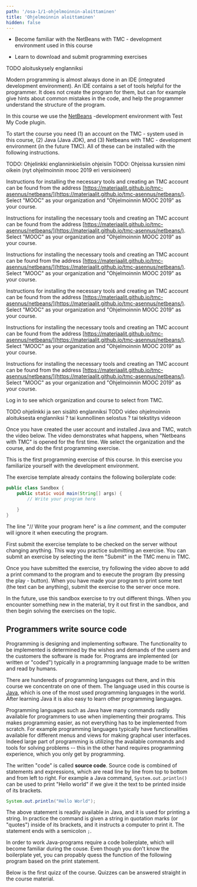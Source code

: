 ```yaml
---
path: '/osa-1/1-ohjelmoinnin-aloittaminen'
title: 'Ohjelmoinnin aloittaminen'
hidden: false
---
```



<text-box variant='learningObjectives' name='Oppimistavoitteet'>

<!-- - Tutustut kurssilla käytettyyn NetBeans with TMC -ohjelmointiympäristöön. -->
 - Become familiar with the NetBeans with TMC - development environment used in this course
<!-- - Opit lataamaan ja palauttamaan kurssin ohjelmointitehtäviä. -->
 - Learn to download and submit programming exercises

</text-box>


<quiznator id="5c12b7f263de8e5db0cf8b8e"></quiznator>

TODO aloituskysely englanniksi


<!-- Nykyaikainen ohjelmointi tapahtuu lähes poikkeuksetta ohjelmointiympäristössä. Ohjelmointiympäristö sisältää joukon ohjelmoijaa auttavia aputoimintoja. Se ei rakenna ohjelmaa ohjelmoijan puolesta, mutta se muunmuassa vinkkaa helpoista virheistä ohjelmakoodissa ja auttaa ohjelmoijaa hahmottamaan ohjelman rakennetta. -->
Modern programming is almost always done in an IDE (integrated development environment). An IDE contains a set of tools helpful for the programmer. It does not create the program for them, but can for example give hints about common mistakes in the code, and help the programmer understand the structure of the program.

<!-- Käytämme tällä kurssilla [NetBeans](https://netbeans.apache.org)-nimistä ohjelmointiympäristöä sekä siihen liitettävää Test My Code -liitännäistä. -->
In this course we use the [NetBeans](https://netbeans.apache.org) -development environment with Test My Code plugin.

<!-- Tarvitset kurssin aloittamiseen (1) käyttäjätunnuksen kurssilla käytettyyn TMC-järjestelmään, (2) Javan (Java JDK), ja (3) NetBeans with TMC -ohjelmointiympäristön (jatkossa TMC). Näiden asentaminen onnistuu seuraavia ohjeita noudattamalla. -->
To start the course you need (1) an account on the TMC - system used in this course, (2) Java (Java JDK), and (3) Netbeans with TMC - development environment (in the future TMC).
All of these can be installed with the following instructions.

TODO: Ohjelinkki englanninkielisiin ohjeisiin
TODO: Ohjeissa kurssien nimi oikein (nyt ohjelmoinnin mooc 2019 eri versioineen)

<only-for-course-variant variant="dl">

  <!-- Ohjeistus oleellisten työvälineiden asentamiseen sekä kurssilla tarvittavan käyttäjätunnuksen luomiseen löytyy osoitteesta [https://materiaalit.github.io/tmc-asennus/netbeans/](https://materiaalit.github.io/tmc-asennus/netbeans/). Valitse organisaatioksi "MOOC" ja kurssiksi "Ohjelmoinnin MOOC 2019". -->
  Instructions for installing the necessary tools and creating an TMC account can be found from the address [https://materiaalit.github.io/tmc-asennus/netbeans/](https://materiaalit.github.io/tmc-asennus/netbeans/). Select "MOOC" as your organization and "Ohjelmoinnin MOOC 2019" as your course.

</only-for-course-variant>

<only-for-course-variant variant="nodl">

  <!-- Ohjeistus oleellisten työvälineiden asentamiseen sekä kurssilla tarvittavan käyttäjätunnuksen luomiseen löytyy osoitteesta [https://materiaalit.github.io/tmc-asennus/netbeans/](https://materiaalit.github.io/tmc-asennus/netbeans/). Valitse organisaatioksi "MOOC" ja kurssiksi "Ohjelmoinnin MOOC 2019 (aikatauluton)". -->
  Instructions for installing the necessary tools and creating an TMC account can be found from the address [https://materiaalit.github.io/tmc-asennus/netbeans/](https://materiaalit.github.io/tmc-asennus/netbeans/). Select "MOOC" as your organization and "Ohjelmoinnin MOOC 2019" as your course.

</only-for-course-variant>

<only-for-course-variant variant="ohja-dl">

  <!-- Ohjeistus oleellisten työvälineiden asentamiseen sekä kurssilla tarvittavan käyttäjätunnuksen luomiseen löytyy osoitteesta [https://materiaalit.github.io/tmc-asennus/netbeans/](https://materiaalit.github.io/tmc-asennus/netbeans/). Valitse organisaatioksi "MOOC" ja kurssiksi "Ohjelmoinnin MOOC 2019 -- Aloitan osasta 8". -->
  Instructions for installing the necessary tools and creating an TMC account can be found from the address [https://materiaalit.github.io/tmc-asennus/netbeans/](https://materiaalit.github.io/tmc-asennus/netbeans/). Select "MOOC" as your organization and "Ohjelmoinnin MOOC 2019" as your course.

</only-for-course-variant>

<only-for-course-variant variant="ohja-nodl">

  <!-- Ohjeistus oleellisten työvälineiden asentamiseen sekä kurssilla tarvittavan käyttäjätunnuksen luomiseen löytyy osoitteesta [https://materiaalit.github.io/tmc-asennus/netbeans/](https://materiaalit.github.io/tmc-asennus/netbeans/). Valitse organisaatioksi "MOOC" ja kurssiksi "Ohjelmoinnin MOOC 2019 -- Aloitan osasta 8 (aikatauluton)". -->
  Instructions for installing the necessary tools and creating an TMC account can be found from the address [https://materiaalit.github.io/tmc-asennus/netbeans/](https://materiaalit.github.io/tmc-asennus/netbeans/). Select "MOOC" as your organization and "Ohjelmoinnin MOOC 2019" as your course.

</only-for-course-variant>

<only-for-course-variant variant="kesa-dl">

  <!-- Ohjeistus oleellisten työvälineiden asentamiseen sekä kurssilla tarvittavan käyttäjätunnuksen luomiseen löytyy osoitteesta [https://materiaalit.github.io/tmc-asennus/netbeans/](https://materiaalit.github.io/tmc-asennus/netbeans/). Valitse organisaatioksi "MOOC" ja kurssiksi "Ohjelmoinnin MOOC 2019, Kesä". -->
  Instructions for installing the necessary tools and creating an TMC account can be found from the address [https://materiaalit.github.io/tmc-asennus/netbeans/](https://materiaalit.github.io/tmc-asennus/netbeans/). Select "MOOC" as your organization and "Ohjelmoinnin MOOC 2019" as your course.

</only-for-course-variant>

<only-for-course-variant variant="kesa-ohja-dl">

  <!-- Ohjeistus oleellisten työvälineiden asentamiseen sekä kurssilla tarvittavan käyttäjätunnuksen luomiseen löytyy osoitteesta [https://materiaalit.github.io/tmc-asennus/netbeans/](https://materiaalit.github.io/tmc-asennus/netbeans/). Valitse organisaatioksi "MOOC" ja kurssiksi "Ohjelmoinnin MOOC 2019 -- Aloitan osasta 8, Kesä". -->
  Instructions for installing the necessary tools and creating an TMC account can be found from the address [https://materiaalit.github.io/tmc-asennus/netbeans/](https://materiaalit.github.io/tmc-asennus/netbeans/). Select "MOOC" as your organization and "Ohjelmoinnin MOOC 2019" as your course.

</only-for-course-variant>

<only-for-not-logged-in>

  <!-- Kirjaudu sisään nähdäksesi, mikä organisaatio ja kurssi sinun tulee valita TMC:stä -->
  Log in to see which organization and course to select from TMC.

</only-for-not-logged-in>

<!-- [Ohjeisiin!](https://materiaalit.github.io/tmc-asennus/netbeans/) -->
TODO ohjelinkki ja sen sisältö englanniksi
TODO video ohjelmoinnin aloituksesta englanniksi ? tai kunnollinen selostus ? tai tekstitys videoon

<!-- Kun olet luonut käyttäjätunnuksen ja asentanut Javan ja TMC:n, katso alla oleva video. Video näyttää mitä tapahtuu kun NetBeans with TMC -ohjelmointiympäristö käynnistetään ensimmäistä kertaa. Videolla valitaan organisaatio ja kurssi, sekä tehdään ensimmäinen ohjelmointitehtävä. -->
Once you have created the user account and installed Java and TMC, watch the video below. The video demonstrates what happens, when "Netbeans with TMC" is opened for the first time. We select the organization and the course, and do the first programming exercise.

<youtube id="zvE8XA8D0gE"></youtube>


<!-- Alla on kurssin ensimmäinen ohjelmointitehtävä. Tutustut tehtävässä käytettyyn ohjelmointiympäristöön. -->
This is the first programming exercise of this course. In this exercise you familiarize yourself with the development environment.

<programming-exercise name='Sandbox' tmcname='part01-Part01_01.Sandbox'>

<!-- Tehtäväpohjassa on seuraavanlainen ohjelmarunko: -->
The exercise template already contains the following boilerplate code:

```java
public class Sandbox {
    public static void main(String[] args) {
        // Write your program here

    }
}
```

<!-- Rivi "// Kirjoita ohjelmasi tähän alle" on _kommenttirivi_, jota tietokone ei ota huomioon ohjelmaa suoritettaessa. -->
The line "// Write your program here" is a _line comment_, and the computer will ignore it when executing the program.

<!-- Palauta tehtäväpohja palvelimen tarkastettavaksi ensin ilman minkäänlaisia muutoksia. Tällä tavoin harjoittelet tehtävän palauttamista. Tehtävän palauttaminen onnistuu valitsemalla TMC:ssä valikon TMC sekä sieltä kohdan "Submit". -->
First submit the exercise template to be checked on the server without changing anything. This way you practice submitting an exercise. You can submit an exercise by selecting the item "Submit" in the TMC menu in TMC.

<!-- Kun olet saanut tehtävän palautettua, kokeile yllä olevaa videota noudattaen tulostuskomennon lisäämistä ohjelmaan ja ohjelman suorittamista (play-napin painaminen). Kun saat ohjelman tulostamaan tekstiä (teksti voi olla mitä tahansa), palauta tehtävä vielä kertaalleen palvelimelle. -->
Once you have submitted the exercise, try following the video above to add a print command to the program and to execute the program (by pressing the play - button). When you have made your program to print some text (the text can be anything), submit the exercise to the server once more.

<!-- Käytä tätä hiekkalaatikkotehtävää jatkossa erilaisten kokeilujen tekemiseen. Kun kohtaat materiaalissa uuden asian, kokeile sitä ensin hiekkalaatikossa, ja lähde sitten ratkaisemaan asiaan liittyviä tehtäviä. -->
In the future, use this sandbox exercise to try out different things. When you encounter something new in the material, try it out first in the sandbox, and then begin solving the exercises on the topic.

</programming-exercise>


## Programmers write source code

<!-- Ohjelmointi on ohjelmistojen suunnittelua ja toteutusta. Toteutettava toiminnallisuus määräytyy ohjelmiston tilaajien ja käyttäjien toiveiden ja vaatimusten perusteella. Ohjelmia toteutetaan (eli kirjoitetaan tai "koodataan") tyypillisesti ihmisten kirjoitettavaksi ja luettavaksi tarkoitetulla ohjelmointikielellä. -->
Programming is designing and implementing software. The functionality to be implemented is determined by the wishes and demands of the users and the customers the software is made for.
Programs are implemented (or written or "coded")  typically in a programming language made to be written and read by humans.

<!-- Ohjelmointikieliä on satoja ja tällä kurssilla keskitytään näistä kielistä yhteen. Kurssin kielenä on [Java](<https://en.wikipedia.org/wiki/Java_(programming_language)>), joka on yksi maailman eniten käytetyistä ohjelmointikielistä. Javaa tuntevan on myös helppo oppia uusia ohjelmointikieliä. -->
There are hundereds of programming languages out there, and in this course we concentrate on one of them. The language used in this course is [Java](<https://en.wikipedia.org/wiki/Java_(programming_language)>), which is one of the most used programming languages in the world. After learning Java it is also easy to learn other programming languages.

<!-- Ohjelmointikielet kuten Java tarjoavat suuren määrän valmiita komentoja, joita ohjelmoija käyttää ohjelmistoja luodessa. Tämä helpottaa ohjelmointia, sillä aivan kaikkea ei tarvitse toteuttaa alusta lähtien. Esimerkiksi graafisia käyttöliittymiä toteutettaessa ohjelmointikielillä on tyypillisesti valmiita toiminnallisuuksia erilaisten valikoiden ja näkymien luomiseen. Iso osa ohjelmoinnista onkin ohjelmointikielen valmiiksi tarjoamien komentojen soveltamista ongelmien ratkaisuissa -- tämä toisaalta vaatii ohjelmointirutiinia, joka kehittyy vain ohjelmoimalla. -->
Programming languages such as Java have many commands radily available for programmers to use when implementing their programs. This makes programming easier, as not everything has to be implemented from scratch. For example programming languages typically have functionalities available for different menus and views for making graphcal user interfaces. Indeed large part of programming is utilizing the available commands and tools for solving problems -- this in the other hand requires programming experience, which you only get by programming.

<!-- Kirjoitettua "koodia" kutsutaan **lähdekoodiksi**. Lähdekoodi koostuu lauseista (statement) ja lausekkeista (expression), joita yleensä voidaan lukea rivi riviltä ylhäältä alaspäin ja vasemmalta oikealle. Esimerkiksi tekstin "Hei maailma" tulostuksessa käytetään Java-ohjelmointikielen valmista komentoa `System.out.println()`, jolle kerrotaan sulkujen sisälle tulostettava teksti. -->
The written "code" is called **source code**. Source code is combined of statements and expressions, which are read line by line from top to bottom and from left to right. For example a  Java command, `System.out.println()` can be used to print "Hello world" if we give it the text to be printed inside of its brackets.

```java
System.out.println("Hello World");
```

<!-- Yllä oleva lause on Java-ohjelmointikielen valmiiksi tarjoama komento, jota käytetään merkkijonon tulostamiseen. Komento käytännössä käskee tietokonetta tulostamaan sille sulkeiden sisällä lainausmerkeissä (joita ohjelmoijat kutsuvat usein 'hipsuiksi') annetun merkkijonon. Lauseen loppuun kirjoitetaan puolipiste `;`. -->
The above statement is readily available in Java, and it is used for printing a string. In practice the command is given a string in quotation marks (or "quotes") inside of its brackets, and it instructs a computer to print it. The statement ends with a semicolon `;`.

<!-- Java-ohjelmat vaativat toimiakseen ohjelmarungon, joka tulee kurssin aikana tutuksi. Vaikket ohjelmarunkoa vielä tunne, voit jo yllä kuvatun tulostuslauseen perusteella arvata seuraavan ohjelman mahdollisen toiminnan. -->
In order to work Java-programs require a code boilerplate, which will become familiar during the couse. Even though you don't know the boilerplate yet, you can propably quess the function of the following program based on the print statement.

<!-- Alla on kurssin ensimmäinen kyselytehtävä. Kyselytehtäviin vastataan suoraan kurssimateriaalissa. -->
Below is the first quizz of the course. Quizzes can be answered straight in the course material.

<quiznator id="5c136a4ea50dbe1223d1981d"></quiznator>


